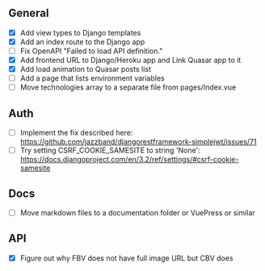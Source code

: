 ## General

- [x] Add view types to Django templates
- [x] Add an index route to the Django app
- [ ] Fix OpenAPI "Failed to load API definition."
- [x] Add frontend URL to Django/Heroku app and Link Quasar app to it
- [x] Add load animation to Quasar posts list
- [ ] Add a page that lists environment variables
- [ ] Move technologies array to a separate file from pages/Index.vue

## Auth

- [ ] Implement the fix described here: https://github.com/jazzband/djangorestframework-simplejwt/issues/71
- [ ] Try setting CSRF_COOKIE_SAMESITE to string 'None': https://docs.djangoproject.com/en/3.2/ref/settings/#csrf-cookie-samesite

## Docs

- [ ] Move markdown files to a documentation folder or VuePress or similar


## API

- [x] Figure out why FBV does not have full image URL but CBV does